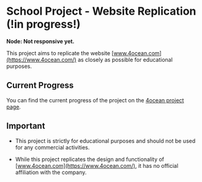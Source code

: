 # School Project - Website Replication (!in progress!)

**Node: Not responsive yet.**

This project aims to replicate the website [www.4ocean.com](https://www.4ocean.com/) as closely as possible for
educational purposes.

## Current Progress

You can find the current progress of the project on the [4ocean project page](https://katussska.github.io/4ocean/).

## Important

- This project is strictly for educational purposes and should not be used for any commercial activities.

- While this project replicates the design and functionality of [www.4ocean.com](https://www.4ocean.com/),
  it has no official affiliation with the company.

